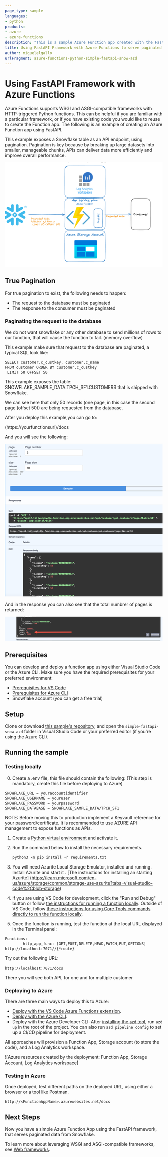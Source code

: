 ```yaml
---
page_type: sample
languages:
- python
products:
- azure
- azure-functions
description: "This is a sample Azure Function app created with the FastAPI framework to serve data from Snowflake using pagination"
title: Using FastAPI Framework with Azure Functions to serve paginated data from Snowflake
author: miguelelgallo
urlFragment: azure-functions-python-simple-fastapi-snow-azd
---
```


# Using FastAPI Framework with Azure Functions

Azure Functions supports WSGI and ASGI-compatible frameworks with HTTP-triggered Python functions. This can be helpful if you are familiar with a particular framework, or if you have existing code you would like to reuse to create the Function app. The following is an example of creating an Azure Function app using FastAPI.

This example exposes a Snowflake table as an API endpoint, using pagination. Pagination is key because by breaking up large datasets into smaller, manageable chunks, APIs can deliver data more efficiently and improve overall performance.

![Alt text](images/simple-fastapi-snow-azd.png)

## True Pagination

For true pagination to exist, the following needs to happen:

- The request to the database must be paginated
- The response to the consumer must be paginated

### Paginating the request to the database

We do not want snowflake or any other database to send millions of rows to our function, that will cause the function to fail. (memory overflow)

This example make sure that request to the database are paginated, a typical SQL look like:

```
SELECT customer.c_custkey, customer.c_name 
FROM customer ORDER BY customer.c_custkey
 LIMIT 50 OFFSET 50
```

This example exposes the table: SNOWFLAKE_SAMPLE_DATA.TPCH_SF1.CUSTOMERS that is shipped with Snowflake.

We can see here that only 50 records (one page, in this case the second page (offset 50)) are being requested from the database.

After you deploy this example,you can go to:

(https://yourfunctionsurl)/docs

And you will see the following:

![Alt text](images/ThedocsPath.png)

And in the response you can also see that the total numbrer of pages is returned:

![Alt text](images/TotalNumberOfrecords.png)


## Prerequisites

You can develop and deploy a function app using either Visual Studio Code or the Azure CLI. Make sure you have the required prerequisites for your preferred environment:

* [Prerequisites for VS Code](https://docs.microsoft.com/azure/azure-functions/create-first-function-vs-code-python#configure-your-environment)
* [Prerequisites for Azure CLI](https://docs.microsoft.com/azure/azure-functions/create-first-function-cli-python#configure-your-local-environment)
* Snowflake account (you can get a free trial)

## Setup

Clone or download [this sample's repository](https://github.com/miguelelgallo/simple-fastapi-snow-azd/), and open the `simple-fastapi-snow-azd` folder in Visual Studio Code or your preferred editor (if you're using the Azure CLI).



## Running the sample

### Testing locally

0. Create a .env file, this file should contain the following: 
(This step is mandatory, create this file before deploying to Azure)

```
SNOWFLAKE_URL = youraccountidentifier
SNOWFLAKE_USERNAME = youruser
SNOWFLAKE_PASSWORD = yourpassword
SNOWFLAKE_DATABASE = SNOWFLAKE_SAMPLE_DATA/TPCH_SF1
```

NOTE: Before moving this to production implement a Keyvault reference for your password/certificate. It is recommended to use AZURE API management to expose functions as APIs.

1. Create a [Python virtual environment](https://docs.python.org/3/tutorial/venv.html#creating-virtual-environments) and activate it.

2. Run the command below to install the necessary requirements.

    ```log
    python3 -m pip install -r requirements.txt
    ```

3. You will need Azurite Local Storage Emulator, installed and running. 
Install Azurite and start it . [The instructions for installing an starting Azurite] (https://learn.microsoft.com/en-us/azure/storage/common/storage-use-azurite?tabs=visual-studio-code%2Cblob-storage)

4. If you are using VS Code for development, click the "Run and Debug" button or follow [the instructions for running a function locally](https://docs.microsoft.com/azure/azure-functions/create-first-function-vs-code-python#run-the-function-locally). Outside of VS Code, follow [these instructions for using Core Tools commands directly to run the function locally](https://docs.microsoft.com/azure/azure-functions/functions-run-local?tabs=v4%2Cwindows%2Cpython%2Cportal%2Cbash#start).

5. Once the function is running, test the function at the local URL displayed in the Terminal panel:

```log
Functions:
        http_app_func: [GET,POST,DELETE,HEAD,PATCH,PUT,OPTIONS] http://localhost:7071//{*route}
```
Try out the following URL:
```
http://localhost:7071/docs
```
There you will see both API, for one and for multiple customer

### Deploying to Azure

There are three main ways to deploy this to Azure:

* [Deploy with the VS Code Azure Functions extension](https://docs.microsoft.com/en-us/azure/azure-functions/create-first-function-vs-code-python#publish-the-project-to-azure). 
* [Deploy with the Azure CLI](https://docs.microsoft.com/en-us/azure/azure-functions/create-first-function-cli-python?tabs=azure-cli%2Cbash%2Cbrowser#create-supporting-azure-resources-for-your-function).
* Deploy with the Azure Developer CLI: After [installing the `azd` tool](https://learn.microsoft.com/en-us/azure/developer/azure-developer-cli/install-azd?tabs=localinstall%2Cwindows%2Cbrew), run `azd up` in the root of the project. You can also run `azd pipeline config` to set up a CI/CD pipeline for deployment.

All approaches will provision a Function App, Storage account (to store the code), and a Log Analytics workspace.

![Azure resources created by the deployment: Function App, Storage Account, Log Analytics workspace]
### Testing in Azure

Once deployed, test different paths on the deployed URL, using either a browser or a tool like Postman.

```
http://<FunctionAppName>.azurewebsites.net/docs
```

## Next Steps

Now you have a simple Azure Function App using the FastAPI framework, that serves paginated data from Snowflake.

To learn more about leveraging WSGI and ASGI-compatible frameworks, see [Web frameworks](https://docs.microsoft.com/azure/azure-functions/functions-reference-python?tabs=asgi%2Cazurecli-linux%2Capplication-level#web-frameworks).

